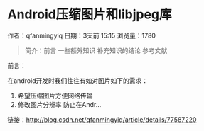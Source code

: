 #  Android压缩图片和libjpeg库
作者：qfanmingyiq
日期：3天前 15:15
浏览量：1780
> 简介：前言
一些额外知识
补充知识的结论
参考文献









前言：

在android开发时我们往往有如对图片如下的需求： 
1. 希望压缩图片方便网络传输 
2. 修改图片分辨率 防止在Andr...

 链接：http://blog.csdn.net/qfanmingyiq/article/details/77587220
